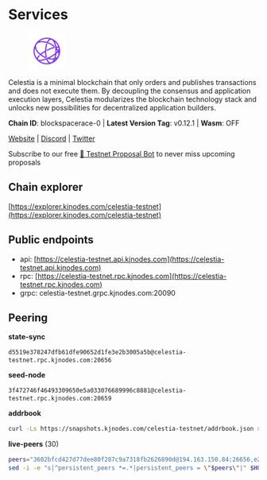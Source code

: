 # Services

<figure><img src="https://raw.githubusercontent.com/kj89/cosmos-images/main/logos/celestia.png" alt=""><figcaption></figcaption></figure>

Celestia is a minimal blockchain that only orders and publishes transactions and  does not execute them. By decoupling the consensus and application execution layers,  Celestia modularizes the blockchain technology stack and unlocks new possibilities  for decentralized application builders.

**Chain ID**: blockspacerace-0 | **Latest Version Tag**: v0.12.1 | **Wasm**: OFF

[Website](https://celestia.org) | [Discord](https://discord.gg/celestiacommunity) | [Twitter](https://twitter.com/CelestiaOrg)



Subscribe to our free [🤖 Testnet Proposal Bot](https://t.me/kjnodes_testnet_proposal_bot) to never miss upcoming proposals


## Chain explorer
[https://explorer.kjnodes.com/celestia-testnet](https://explorer.kjnodes.com/celestia-testnet)

## Public endpoints

* api: [https://celestia-testnet.api.kjnodes.com](https://celestia-testnet.api.kjnodes.com)
* rpc: [https://celestia-testnet.rpc.kjnodes.com](https://celestia-testnet.rpc.kjnodes.com)
* grpc: celestia-testnet.grpc.kjnodes.com:20090

## Peering

**state-sync**

```text
d5519e378247dfb61dfe90652d1fe3e2b3005a5b@celestia-testnet.rpc.kjnodes.com:20656
```

**seed-node**

```text
3f472746f46493309650e5a033076689996c8881@celestia-testnet.rpc.kjnodes.com:20659
```

**addrbook**
```bash
curl -Ls https://snapshots.kjnodes.com/celestia-testnet/addrbook.json > $HOME/.celestia-app/config/addrbook.json
```

**live-peers** (30)
```bash
peers="3602bfcd427d77dee80f287c9a7318fb2626890d@194.163.150.84:26656,e2aa8686a4b947fef3e14eb6b6106c180edb646a@109.205.181.63:26656,256897ad4c3888009256fa0dbd41949a882fe9d7@38.242.246.25:26656,d5519e378247dfb61dfe90652d1fe3e2b3005a5b@65.109.68.190:20656,3ef426538e3b8bfa274aa9a442583bbbda71942f@185.144.99.12:26656,c2c0ef31ed6d917dd675bd3599337235cd855e19@75.119.136.249:26656,60265d9737ffaae69ee9940cd3ad44a47a7b5bab@161.97.148.199:26656,fc7aa57ff8e73fa1ed4dfa378f1c698ca029931b@38.242.143.102:26656,105fc5cb9aa3a4c83bcc238e487b64116333800d@212.90.121.74:26656,ac1e585064da1976680820fdd7f4adbdba436531@89.116.31.113:26656,e85b086d236a2c9a4d285e6d44126bb6fc6a1555@131.153.158.209:26656,9df27099090e78f6091193c29a77d7858f59ec31@31.220.73.124:26656,afa8e3de3c304db0fae0113428c1747081df35a2@194.163.134.232:26656,4a198b31a0f348a9f74f0a085bde574e55844ec4@89.116.31.123:26656,b861e12c6d005f424dcb787865ea22ff7de4c1c3@194.163.169.224:26656,5fa6853eb52bc3a5ff1fe56b988515d16644819a@65.21.232.33:2000,92e7087b3dec79fb2b8105e5a61935d28927d511@45.83.104.218:2000,62f6abc162db99389f13a1cdf1abaeb6efb647a7@35.210.78.75:26656,a20a5f47307049619d2fe689f3c33f1f7ab9470c@162.55.245.144:2130,6c73374cb78a543e2dd3eb218c29386392da2cf5@35.210.99.77:26656,29c8a82a0be59a2c6a5d6fb2ad0a2e1b4d09de0f@186.3.232.252:26656,7a89c8c63ee0a305d236eabb435ea54f1c08d3dd@125.143.190.194:17002,0aaea869d3c651143114f8e9529da72e40fe0828@46.4.5.45:11656,02bfe00fca9a17b0b1dc2197a35b49c7b979305e@5.22.218.13:26656,d3c0e1867ba635328dc019f1464acf1903f446a5@13.208.144.128:16656,e35144c78e110e2fa9c8ccdce919ae7b028d106d@3.144.212.128:31380,10c84789386c2ee3aacd8e09f04b78fac14fb3d7@209.126.86.119:26656,8c0856a492a6842a2a2483c400a571174053a107@38.242.133.24:26656,af66f28f19f747bd2b5a18d91d143dc8e035f86a@47.147.226.228:52656,a86db178fbf5f9072b1bd0df465b947c5bb715e1@142.165.207.19:46656"
sed -i -e "s|^persistent_peers *=.*|persistent_peers = \"$peers\"|" $HOME/.celestia-app/config/config.toml
```
